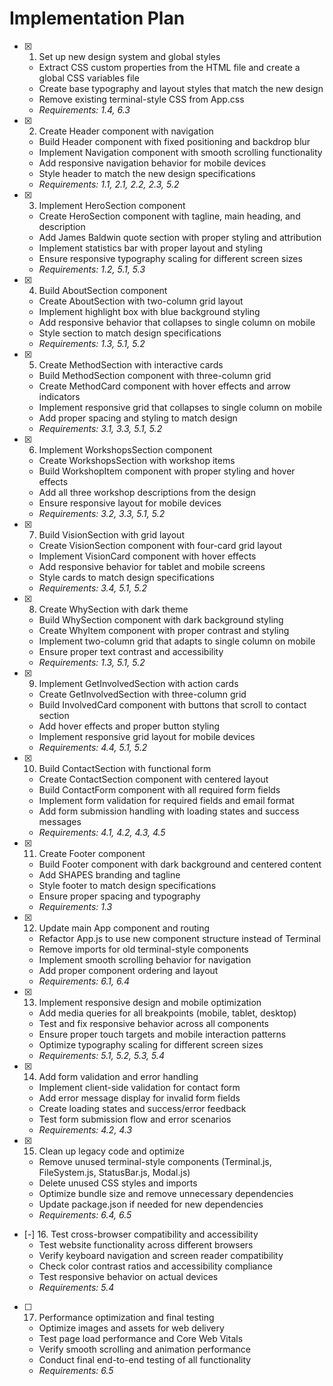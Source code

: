 # Implementation Plan

- [x] 1. Set up new design system and global styles
  - Extract CSS custom properties from the HTML file and create a global CSS variables file
  - Create base typography and layout styles that match the new design
  - Remove existing terminal-style CSS from App.css
  - _Requirements: 1.4, 6.3_

- [x] 2. Create Header component with navigation
  - Build Header component with fixed positioning and backdrop blur
  - Implement Navigation component with smooth scrolling functionality
  - Add responsive navigation behavior for mobile devices
  - Style header to match the new design specifications
  - _Requirements: 1.1, 2.1, 2.2, 2.3, 5.2_

- [x] 3. Implement HeroSection component
  - Create HeroSection component with tagline, main heading, and description
  - Add James Baldwin quote section with proper styling and attribution
  - Implement statistics bar with proper layout and styling
  - Ensure responsive typography scaling for different screen sizes
  - _Requirements: 1.2, 5.1, 5.3_

- [x] 4. Build AboutSection component
  - Create AboutSection with two-column grid layout
  - Implement highlight box with blue background styling
  - Add responsive behavior that collapses to single column on mobile
  - Style section to match design specifications
  - _Requirements: 1.3, 5.1, 5.2_

- [x] 5. Create MethodSection with interactive cards
  - Build MethodSection component with three-column grid
  - Create MethodCard component with hover effects and arrow indicators
  - Implement responsive grid that collapses to single column on mobile
  - Add proper spacing and styling to match design
  - _Requirements: 3.1, 3.3, 5.1, 5.2_

- [x] 6. Implement WorkshopsSection component
  - Create WorkshopsSection with workshop items
  - Build WorkshopItem component with proper styling and hover effects
  - Add all three workshop descriptions from the design
  - Ensure responsive layout for mobile devices
  - _Requirements: 3.2, 3.3, 5.1, 5.2_

- [x] 7. Build VisionSection with grid layout
  - Create VisionSection component with four-card grid layout
  - Implement VisionCard component with hover effects
  - Add responsive behavior for tablet and mobile screens
  - Style cards to match design specifications
  - _Requirements: 3.4, 5.1, 5.2_

- [x] 8. Create WhySection with dark theme
  - Build WhySection component with dark background styling
  - Create WhyItem component with proper contrast and styling
  - Implement two-column grid that adapts to single column on mobile
  - Ensure proper text contrast and accessibility
  - _Requirements: 1.3, 5.1, 5.2_

- [x] 9. Implement GetInvolvedSection with action cards
  - Create GetInvolvedSection with three-column grid
  - Build InvolvedCard component with buttons that scroll to contact section
  - Add hover effects and proper button styling
  - Implement responsive grid layout for mobile devices
  - _Requirements: 4.4, 5.1, 5.2_

- [x] 10. Build ContactSection with functional form
  - Create ContactSection component with centered layout
  - Build ContactForm component with all required form fields
  - Implement form validation for required fields and email format
  - Add form submission handling with loading states and success messages
  - _Requirements: 4.1, 4.2, 4.3, 4.5_

- [x] 11. Create Footer component
  - Build Footer component with dark background and centered content
  - Add SHAPES branding and tagline
  - Style footer to match design specifications
  - Ensure proper spacing and typography
  - _Requirements: 1.3_

- [x] 12. Update main App component and routing
  - Refactor App.js to use new component structure instead of Terminal
  - Remove imports for old terminal-style components
  - Implement smooth scrolling behavior for navigation
  - Add proper component ordering and layout
  - _Requirements: 6.1, 6.4_

- [x] 13. Implement responsive design and mobile optimization
  - Add media queries for all breakpoints (mobile, tablet, desktop)
  - Test and fix responsive behavior across all components
  - Ensure proper touch targets and mobile interaction patterns
  - Optimize typography scaling for different screen sizes
  - _Requirements: 5.1, 5.2, 5.3, 5.4_

- [x] 14. Add form validation and error handling
  - Implement client-side validation for contact form
  - Add error message display for invalid form fields
  - Create loading states and success/error feedback
  - Test form submission flow and error scenarios
  - _Requirements: 4.2, 4.3_

- [x] 15. Clean up legacy code and optimize
  - Remove unused terminal-style components (Terminal.js, FileSystem.js, StatusBar.js, Modal.js)
  - Delete unused CSS styles and imports
  - Optimize bundle size and remove unnecessary dependencies
  - Update package.json if needed for new dependencies
  - _Requirements: 6.4, 6.5_

- [-] 16. Test cross-browser compatibility and accessibility
  - Test website functionality across different browsers
  - Verify keyboard navigation and screen reader compatibility
  - Check color contrast ratios and accessibility compliance
  - Test responsive behavior on actual devices
  - _Requirements: 5.4_

- [ ] 17. Performance optimization and final testing
  - Optimize images and assets for web delivery
  - Test page load performance and Core Web Vitals
  - Verify smooth scrolling and animation performance
  - Conduct final end-to-end testing of all functionality
  - _Requirements: 6.5_